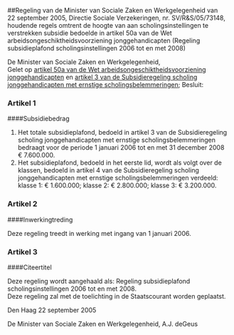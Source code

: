 <meta http-equiv='Content-Type' content='text/html; charset=utf-8' />

##Regeling van de Minister van Sociale Zaken en Werkgelegenheid van 22 september 2005, Directie Sociale Verzekeringen, nr. SV/R&S/05/73148, houdende regels omtrent de hoogte van aan scholingsinstellingen te verstrekken subsidie bedoelde in artikel 50a van de Wet arbeidsongeschiktheidsvoorziening jonggehandicapten (Regeling subsidieplafond scholingsinstellingen 2006 tot en met 2008)

De Minister van Sociale Zaken en Werkgelegenheid,  
Gelet op [artikel 50a van de Wet arbeidsongeschiktheidsvoorziening jonggehandicapten](../../../../../../../../../../wet/wet/werk/en/arbeidsondersteuning/jonggehandicapten/BWBR0008657/README.md) en [artikel 3 van de Subsidieregeling scholing jonggehandicapten met ernstige scholingsbelemmeringen](../../../../../../../../../../ministeriele-regeling/subsidieregeling/scholing/jonggehandicapten/met/ernstige/etc/BWBR0018795/README.md);
Besluit:    

### Artikel  1  

####Subsidiebedrag

1.  Het totale subsidieplafond, bedoeld in artikel 3 van de Subsidieregeling scholing jonggehandicapten met ernstige scholingsbelemmeringen bedraagt voor de periode 1 januari 2006 tot en met 31 december 2008 € 7.600.000.   
2.  Het subsidieplafond, bedoeld in het eerste lid, wordt als volgt over de klassen, bedoeld in artikel 4 van de Subsidieregeling scholing jonggehandicapten met ernstige scholingsbelemmeringen verdeeld: klasse 1: € 1.600.000; klasse 2: € 2.800.000; klasse 3: € 3.200.000.   

### Artikel  2  

####Inwerkingtreding

Deze regeling treedt in werking met ingang van 1 januari 2006.  

### Artikel  3  

####Citeertitel

Deze regeling wordt aangehaald als: Regeling subsidieplafond scholingsinstellingen 2006 tot en met 2008.  
Deze regeling zal met de toelichting in de Staatscourant worden geplaatst.   

Den Haag 
22 september 2005   

De 
Minister van Sociale Zaken en Werkgelegenheid, 
A.J. deGeus   
